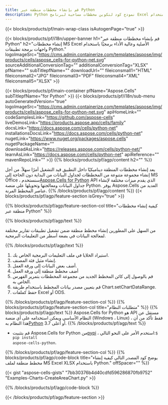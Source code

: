 ```yaml
---
title: قم بإنشاء مخططات منطقة عبر Python
description: Python نموذج كود لتكوين مخططات مساحية لبرنامج Excel باستخدام Python Library. استخدم هذا الكود لإنشاء مخطط منطقة لبرنامج MS Excel ضمن تطبيق يعتمد على Python.
---
```

{{< blocks/products/pf/main-wrap-class isAutogenPage="true" >}}

{{< blocks/products/pf/i18n/upper-banner h1="قم بإنشاء مخططات منطقة عبر Python" h2="إنشاء مخططات MS Excel الأصلية وعالية الأداء برمجيًا باستخدام واجهات برمجة تطبيقات Python." logoImageSrc="https://cms.admin.containerize.com/templates/aspose/img/products/cells/aspose_cells-for-python-net.svg" sourceAdditionalConversionTag="" additionalConversionTag="XLSX" pfName="" subTitlepfName="" downloadUrl="" fileiconsmall1="HTML" fileiconsmall2="JPG" fileiconsmall3="PDF" fileiconsmall4="XML" fileiconsmall5="XLSX" >}}

{{< blocks/products/pf/main-container pfName="Aspose.Cells" subTitlepfName="for Python" >}}
{{< blocks/products/pf/i18n/sub-menu autoGeneratedVersion="true" logoImageSrc="https://cms.admin.containerize.com/templates/aspose/img/products/cells/aspose_cells-for-python-net.svg" apiHomeLink="" codeSamplesLink="https://github.com/aspose-cells" liveDemosLink="https://products.aspose.app/cells/family" docsLink="https://docs.aspose.com/cells/python-net" installationsDocsLink="https://docs.aspose.com/cells/python-net" nugetLink="https://www.nuget.org/packages/aspose.cells" nugetPackageName="" downloadAsLink="https://releases.aspose.com/cells/python-net/" learnAsLink="https://docs.aspose.com/cells/python-net" apiReference="" mavenRepoLink="" >}}
{{% blocks/products/pf/agp/content h2="" %}}

 يعد إنشاء مخططات المنطقة ديناميكيًا داخل التطبيق قيد التشغيل أمرًا سهلاً. من أجل إنشاء مجموعة متنوعة من المخططات لجداول البيانات من البداية دون الحاجة إلى MS Office ، سنستخدم[Aspose.Cells for Python](https://pypi.org/project/aspose-cells-python) API الذي يقدم ميزات مختلفة لإنشاء جداول البيانات ومعالجتها وتحويلها على منصة Python. يوفر Aspose.Cells العديد من عناصر المخطط المرنة.
{{% /blocks/products/pf/agp/content %}}
{{< blocks/products/pf/agp/feature-section isGrey="true" >}}

{{% blocks/products/pf/agp/feature-section-col title="كيفية إنشاء مخططات منطقة عبر Python" %}}

{{% blocks/products/pf/agp/text %}}

من السهل على المطورين إنشاء مخطط منطقة ضمن تشغيل تطبيقات تقارير مختلفة لمعالجة البيانات في بضعة أسطر من التعليمات البرمجية.

{{% /blocks/products/pf/agp/text %}}

1. استيراد الخلايا في ملف التعليمات البرمجية الخاص بك.
1. إنشاء مثيل فئة المصنف.
1. أضف بعض البيانات إلى ورقة العمل.
1. أضف مخطط منطقة إلى ورقة العمل
1. قم بالوصول إلى كائن المخطط الجديد من مجموعة المخططات بتمرير الفهرس الخاص به.
1. قم بتعيين مصدر بيانات المخطط باستخدام طريقة Chart.setChartDataRange.
1. حفظ كملفات Excel أو ODS.

{{% /blocks/products/pf/agp/feature-section-col %}}
{{% blocks/products/pf/agp/feature-section-col title="متطلبات النظام" %}}
{{% blocks/products/pf/agp/text %}}
Aspose.Cells for Python هو API مستقل عن النظام الأساسي ويمكن استخدامه على أي منصة (Windows ، Linux) ، فقط تأكد من أن هذا النظام به[Python](https://www.python.org/downloads/) 3.7 أو أعلى.
{{% /blocks/products/pf/agp/text %}}
- قم بتثبيت Aspose.Cells for Python من<a href="https://pypi.org/project/aspose-cells-python/">pypi</a> ، استخدم الأمر على النحو التالي:<code>$ pip install aspose-cells-python</code>.

{{% /blocks/products/pf/agp/feature-section-col %}}
{{% blocks/products/pf/agp/code-block title="يوضح كود المصدر التالي كيفية إنشاء مخطط منطقة لملف MS Excel XLSX باستخدام Python." offSpacer="" %}}

{{< gist "aspose-cells-gists" "7bb30376b4d40cdfd596286870fb9752" "Examples-Charts-CreateAreaChart.py" >}}

{{% /blocks/products/pf/agp/code-block %}}

{{< /blocks/products/pf/agp/feature-section >}}

<!-- aboutfile Starts -->
